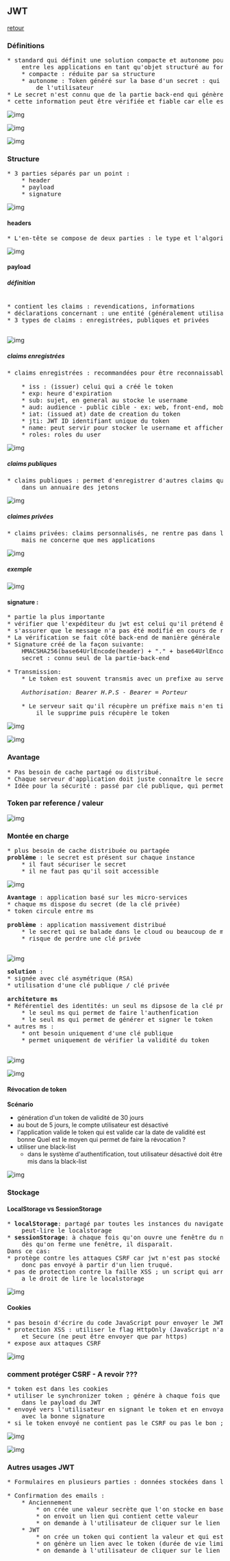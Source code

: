 ## JWT

[retour](../protocole-http/protocole-http.md)

### Définitions

<pre>
* standard qui définit une solution compacte et autonome pour transmettre de manière sécurisée des infos 
	entre les applications en tant qu'objet structuré au format JSon. 
	* compacte : réduite par sa structure
	* autonome : Token généré sur la base d'un secret : qui contient toutes les infos d'identifiation 
		de l'utilisateur
* Le secret n'est connu que de la partie back-end qui génère le token	
* cette information peut être vérifiée et fiable car elle est signée numériquement
</pre>

![img](0-connexion-JWT.PNG)

![img](1-jwt-def1.PNG)

![img](2-jwt-def2.PNG)

### Structure

<pre>
* 3 parties séparés par un point : 
	* header
	* payload
	* signature
</pre>

![img](3-jwt-structure.PNG)

#### headers

<pre>
* L'en-tête se compose de deux parties : le type et l'algorithme de hashage 
</pre>

![img](4-jwt-header.PNG)

#### payload

##### définition

<pre>

* contient les claims : revendications, informations
* déclarations concernant : une entité (généralement utilisateur) et métadonnées supplémentaires
* 3 types de claims : enregistrées, publiques et privées

</pre>

![img](5-jwt-payload-claims.PNG)

##### claims enregistrées

<pre>
* claims enregistrées : recommandées pour être reconnaissable au niveau de chaque application

	* iss : (issuer) celui qui a créé le token
	* exp: heure d'expiration
	* sub: sujet, en general au stocke le username
	* aud: audience - public cible - ex: web, front-end, mobile
	* iat: (issued at) date de creation du token
	* jti: JWT ID identifiant unique du token
	* name: peut servir pour stocker le username et afficher au niveau application
	* roles: roles du user
</pre>

![img](6-jwt-payload-claims.PNG)

##### claims publiques

<pre>
* claims publiques : permet d'enregistrer d'autres claims qui doivent être définies 
	dans un annuaire des jetons
</pre>

![img](7-jwt-payload-claims-public.PNG)

##### claimes privées

<pre>
* claims privées: claims personnalisés, ne rentre pas dans l'interopérabilité 
	mais ne concerne que mes applications
</pre>

![img](8-jwt-payload-claims-private.PNG)

##### exemple

![img](9-jwt-payload-claims-ex.PNG)

#### signature :

<pre>
* partie la plus importante
* vérifier que l'expéditeur du jwt est celui qu'il prétend être
* s'assurer que le message n'a pas été modifié en cours de route
* La vérification se fait côté back-end de manière générale
* Signature créé de la façon suivante:
	HMACSHA256(base64UrlEncode(header) + "." + base64UrlEncode(payload), secret)
	secret : connu seul de la partie-back-end

* Transmission:
	* Le token est souvent transmis avec un prefixe au serveur : 
	
	<i>Authorisation: Bearer H.P.S - Bearer = Porteur</i>
	
	* Le serveur sait qu'il récupère un préfixe mais n'en tient pas compte, 
		il le supprime puis récupère le token
</pre>

![img](10-jwt-signature.PNG)

![img](11-jwt-signature-verification.PNG)

### Avantage

<pre>
* Pas besoin de cache partagé ou distribué. 
* Chaque serveur d'application doit juste connaître le secret et donc le sécurisé.
* Idée pour la sécurité : passé par clé publique, qui permet de vérifier la validité du token.
</pre>

### Token par reference / valeur

![img](12-SessionIdVsJWT.PNG)

### Montée en charge

<pre>
* plus besoin de cache distribuée ou partagée
<b>problème</b> : le secret est présent sur chaque instance
	* il faut sécuriser le secret
	* il ne faut pas qu'il soit accessible
</pre>

![img](13-jwt-cache-partagé.PNG)

<pre>
<b>Avantage</b> : application basé sur les micro-services
* chaque ms dispose du secret (de la clé privée)
* token circule entre ms

<b>problème</b> : application massivement distribué
	* le secret qui se balade dans le cloud ou beaucoup de machine
	* risque de perdre une clé privée

</pre>

![img](14-jwt-micro-service.PNG)

<pre>
<b>solution</b> :
* signée avec clé asymétrique (RSA)
* utilisation d'une clé publique / clé privée

<b>architeture ms</b>
* Référentiel des identités: un seul ms dipsose de la clé privée 
	* le seul ms qui permet de faire l'authenfication
	* le seul ms qui permet de générer et signer le token
* autres ms :
	* ont besoin uniquement d'une clé publique
	* permet uniquement de vérifier la validité du token
	
</pre>

![img](15.1-jwt-ms-cle-privee.PNG)

![img](15-jwt-micro-service-cle-publique.PNG)

#### Révocation de token

<b>Scénario</b>

- génération d'un token de validité de 30 jours
- au bout de 5 jours, le compte utilisateur est désactivé
- l'application valide le token qui est valide car la date de validité est bonne
  Quel est le moyen qui permet de faire la révocation ?
- utiliser une black-list
  - dans le système d'authentification, tout utilisateur désactivé doit être
    mis dans la black-list

![img](16-jwt-black-list.PNG)

### Stockage

#### LocalStorage vs SessionStorage

<pre>
* <b>localStorage</b>: partagé par toutes les instances du navigateur ; n'importe quelle application 
	peut-lire le localstorage
* <b>sessionStorage</b>: à chaque fois qu'on ouvre une fenêtre du navigateur, création d'un session storage ; 
	dès qu'on ferme une fenêtre, il disparaît.
Dans ce cas: 
* protège contre les attaques CSRF car jwt n'est pas stocké dans les cookies, 
	donc pas envoyé à partir d'un lien truqué.
* pas de protection contre la faille XSS ; un script qui arrive vers le navigateur 
	a le droit de lire le localstorage
</pre>

![img](17-jwt-stockage.PNG)

#### Cookies

<pre>
* pas besoin d'écrire du code JavaScript pour envoyer le JWT
* protection XSS : utiliser le flag HttpOnly (JavaScript n'a pas le droit de lire ce cookie) 
	et Secure (ne peut être envoyer que par https)
* expose aux attaques CSRF
</pre>

![img](18-jwt-stockage-cookie.PNG)

### comment protéger CSRF - A revoir ???

<pre>
* token est dans les cookies
* utiliser le synchronizer token ; génére à chaque fois que le serveur envoie la réponse, 
	dans le payload du JWT
* envoyé vers l'utilisateur en signant le token et en envoyant le token synchronizer 
	avec la bonne signature
* si le token envoyé ne contient pas le CSRF ou pas le bon ; ne collera pas avec la signature
</pre>

![img](19-jwt-securisation-xss.PNG)

![img](20-jwt-securisation-CSRF.PNG)

### Autres usages JWT

<pre>
* Formulaires en plusieurs parties : données stockées dans le token

* Confirmation des emails :
	* Anciennement
		* on crée une valeur secrète que l'on stocke en base
		* on envoit un lien qui contient cette valeur 
		* on demande à l'utilisateur de cliquer sur le lien et on vérifier la valeur avec la valeur en base
	* JWT
		* on crée un token qui contient la valeur et qui est signé avec la valeur
		* on génère un lien avec le token (durée de vie limitéé)
		* on demande à l'utilisateur de cliquer sur le lien et on vérifie le token
</pre>

